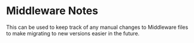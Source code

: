 # Middleware Notes

This can be used to keep track of any manual changes to Middleware files to make migrating to new versions easier in the future.
